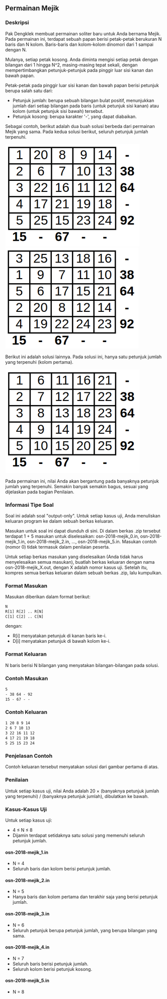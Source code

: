 ## Permainan Mejik

### Deskripsi

Pak Dengklek membuat permainan soliter baru untuk Anda bernama Mejik. Pada permainan ini, terdapat sebuah papan berisi petak-petak berukuran N baris dan N kolom. Baris-baris dan kolom-kolom dinomori dari 1 sampai dengan N.

Mulanya, setiap petak kosong. Anda diminta mengisi setiap petak dengan bilangan dari 1 hingga N^2, masing-masing tepat sekali, dengan mempertimbangkan petunjuk-petunjuk pada pinggir luar sisi kanan dan bawah papan.

Petak-petak pada pinggir luar sisi kanan dan bawah papan berisi petunjuk berupa salah satu dari:

- Petunjuk jumlah: berupa sebuah bilangan bulat positif, menunjukkan jumlah dari setiap bilangan pada baris (untuk petunjuk sisi kanan) atau kolom (untuk petunjuk sisi bawah) tersebut.
- Petunjuk kosong: berupa karakter '-', yang dapat diabaikan.

Sebagai contoh, berikut adalah dua buah solusi berbeda dari permainan Mejik yang sama. Pada kedua solusi berikut, seluruh petunjuk jumlah terpenuhi.

![mejik_1](mejik_1.png) ![mejik_2](mejik_2.png)

Berikut ini adalah solusi lainnya. Pada solusi ini, hanya satu petunjuk jumlah yang terpenuhi (kolom pertama).

![mejik_3](mejik_3.png)

Pada permainan ini, nilai Anda akan bergantung pada banyaknya petunjuk jumlah yang terpenuhi. Semakin banyak semakin bagus, sesuai yang dijelaskan pada bagian Penilaian.

### Informasi Tipe Soal

Soal ini adalah soal "output-only". Untuk setiap kasus uji, Anda menuliskan keluaran program ke dalam sebuah berkas keluaran.

Masukan untuk soal ini dapat diunduh di sini. Di dalam berkas .zip tersebut terdapat 1 + 5 masukan untuk diselesaikan: osn-2018-mejik\_0.in, osn-2018-mejik\_1.in, osn-2018-mejik\_2.in, ..., osn-2018-mejik\_5.in. Masukan contoh (nomor 0) tidak termasuk dalam penilaian peserta.

Untuk setiap berkas masukan yang diselesaikan (Anda tidak harus menyelesaikan semua masukan), buatlah berkas keluaran dengan nama osn-2018-mejik\_X.out, dengan X adalah nomor kasus uji. Setelah itu, kompres semua berkas keluaran dalam sebuah berkas .zip, lalu kumpulkan.

### Format Masukan

Masukan diberikan dalam format berikut:

    N
    R[1] R[2] .. R[N]
    C[1] C[2] .. C[N]

dengan:

- R[i] menyatakan petunjuk di kanan baris ke-i.
- D[i] menyatakan petunjuk di bawah kolom ke-i.

### Format Keluaran

N baris berisi N bilangan yang menyatakan bilangan-bilangan pada solusi.

### Contoh Masukan

    5
    - 38 64 - 92
    15 - 67 - -

### Contoh Keluaran

    1 20 8 9 14
    2 6 7 10 13
    3 22 16 11 12
    4 17 21 19 18
    5 25 15 23 24

### Penjelasan Contoh

Contoh keluaran tersebut menyatakan solusi dari gambar pertama di atas.

### Penilaian

Untuk setiap kasus uji, nilai Anda adalah 20 × (banyaknya petunjuk jumlah yang terpenuhi) / (banyaknya petunjuk jumlah), dibulatkan ke bawah.

### Kasus-Kasus Uji

Untuk setiap kasus uji:

- 4 ≤ N ≤ 8
- Dijamin terdapat setidaknya satu solusi yang memenuhi seluruh petunjuk jumlah.

#### osn-2018-mejik_1.in

- N = 4
- Seluruh baris dan kolom berisi petunjuk jumlah.

#### osn-2018-mejik_2.in

- N = 5
- Hanya baris dan kolom pertama dan terakhir saja yang berisi petunjuk jumlah.

#### osn-2018-mejik_3.in

- N = 6
- Seluruh petunjuk berupa petunjuk jumlah, yang berupa bilangan yang sama.

#### osn-2018-mejik_4.in

- N = 7
- Seluruh baris berisi petunjuk jumlah.
- Seluruh kolom berisi petunjuk kosong.

#### osn-2018-mejik_5.in

- N = 8
